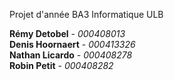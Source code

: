 Projet d'année BA3 Informatique ULB

**Rémy Detobel** - *000408013*                        
**Denis Hoornaert** - *000413326*                        
**Nathan Licardo** - *000408278*                        
**Robin Petit** - *000408282*                        
